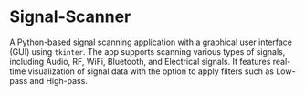 # Signal-Scanner
A Python-based signal scanning application with a graphical user interface (GUI) using `tkinter`. The app supports scanning various types of signals, including Audio, RF, WiFi, Bluetooth, and Electrical signals. It features real-time visualization of signal data with the option to apply filters such as Low-pass and High-pass.

